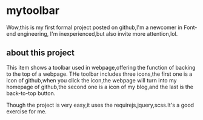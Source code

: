 # mytoolbar
Wow,this is my first formal project posted on github,I'm a newcomer in Font-end engineering,
I'm inexperienced,but also invite more attention,lol.

## about this project
This item shows a toolbar used in webpage,offering the function of backing to the top of a webpage.
THe toolbar includes three icons,the first one is a icon of github,when you click the icon,the webpage
will turn into my homepage of github,the second one is a icon of my blog,and the last is the back-to-top button.

Though the project is very easy,it uses the requirejs,jquery,scss.It's a good exercise for me.
